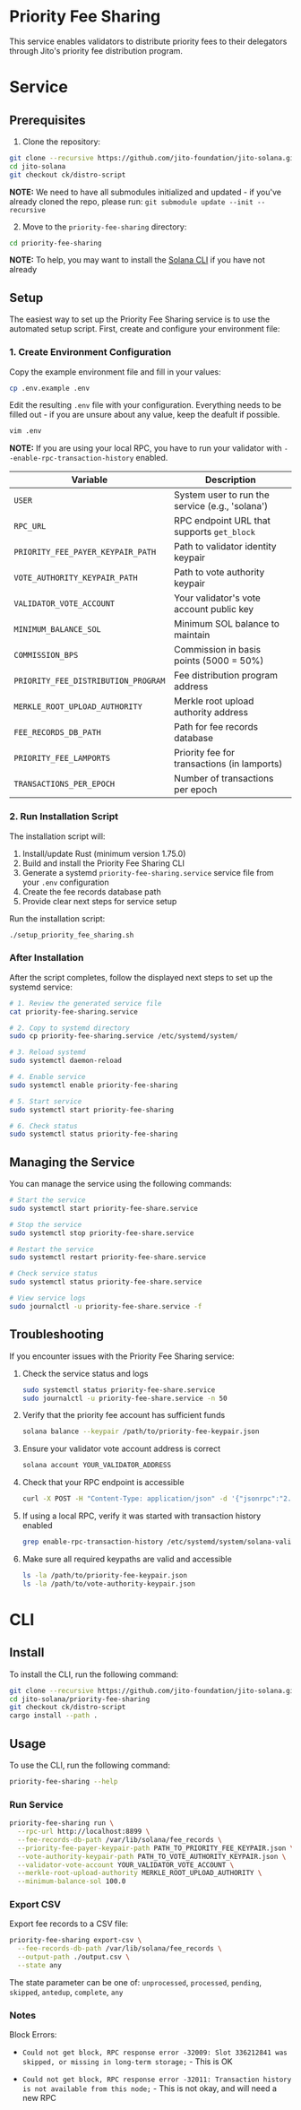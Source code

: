 # Priority Fee Sharing

This service enables validators to distribute priority fees to their delegators through Jito's priority fee distribution program.

# Service

## Prerequisites

1. Clone the repository:

```bash
git clone --recursive https://github.com/jito-foundation/jito-solana.git
cd jito-solana
git checkout ck/distro-script
```

**NOTE:**
We need to have all submodules initialized and updated - if you've already cloned the repo, please run: `git submodule update --init --recursive`

2. Move to the `priority-fee-sharing` directory:

```bash
cd priority-fee-sharing
```

**NOTE:**
To help, you may want to install the [Solana CLI](https://solana.com/docs/intro/installation) if you have not already

## Setup

The easiest way to set up the Priority Fee Sharing service is to use the automated setup script. First, create and configure your environment file:

### 1. Create Environment Configuration

Copy the example environment file and fill in your values:

```bash
cp .env.example .env
```

Edit the resulting `.env` file with your configuration. Everything needs to be filled out - if you are unsure about any value, keep the deafult if possible.

```bash
vim .env
```

**NOTE:** If you are using your local RPC, you have to run your validator with `--enable-rpc-transaction-history` enabled.

| Variable | Description |
|----------|-------------|
| `USER` | System user to run the service (e.g., 'solana') |
| `RPC_URL` | RPC endpoint URL that supports `get_block` |
| `PRIORITY_FEE_PAYER_KEYPAIR_PATH` | Path to validator identity keypair |
| `VOTE_AUTHORITY_KEYPAIR_PATH` | Path to vote authority keypair |
| `VALIDATOR_VOTE_ACCOUNT` | Your validator's vote account public key |
| `MINIMUM_BALANCE_SOL` | Minimum SOL balance to maintain |
| `COMMISSION_BPS` | Commission in basis points (5000 = 50%) |
| `PRIORITY_FEE_DISTRIBUTION_PROGRAM` | Fee distribution program address |
| `MERKLE_ROOT_UPLOAD_AUTHORITY` | Merkle root upload authority address |
| `FEE_RECORDS_DB_PATH` | Path for fee records database |
| `PRIORITY_FEE_LAMPORTS` | Priority fee for transactions (in lamports) |
| `TRANSACTIONS_PER_EPOCH` | Number of transactions per epoch |

### 2. Run Installation Script

The installation script will:
1. Install/update Rust (minimum version 1.75.0)
2. Build and install the Priority Fee Sharing CLI
3. Generate a systemd `priority-fee-sharing.service` service file from your `.env` configuration
4. Create the fee records database path
5. Provide clear next steps for service setup

Run the installation script:

```bash
./setup_priority_fee_sharing.sh
```

### After Installation

After the script completes, follow the displayed next steps to set up the systemd service:

```bash
# 1. Review the generated service file
cat priority-fee-sharing.service

# 2. Copy to systemd directory
sudo cp priority-fee-sharing.service /etc/systemd/system/

# 3. Reload systemd
sudo systemctl daemon-reload

# 4. Enable service
sudo systemctl enable priority-fee-sharing

# 5. Start service
sudo systemctl start priority-fee-sharing

# 6. Check status
sudo systemctl status priority-fee-sharing
```

## Managing the Service

You can manage the service using the following commands:

```bash
# Start the service
sudo systemctl start priority-fee-share.service

# Stop the service
sudo systemctl stop priority-fee-share.service

# Restart the service
sudo systemctl restart priority-fee-share.service

# Check service status
sudo systemctl status priority-fee-share.service

# View service logs
sudo journalctl -u priority-fee-share.service -f
```

## Troubleshooting

If you encounter issues with the Priority Fee Sharing service:

1. Check the service status and logs
   ```bash
   sudo systemctl status priority-fee-share.service
   sudo journalctl -u priority-fee-share.service -n 50
   ```

2. Verify that the priority fee account has sufficient funds
   ```bash
   solana balance --keypair /path/to/priority-fee-keypair.json
   ```

3. Ensure your validator vote account address is correct
   ```bash
   solana account YOUR_VALIDATOR_ADDRESS
   ```

4. Check that your RPC endpoint is accessible
   ```bash
   curl -X POST -H "Content-Type: application/json" -d '{"jsonrpc":"2.0","id":1,"method":"getHealth"}' YOUR_RPC_URL
   ```

5. If using a local RPC, verify it was started with transaction history enabled
   ```bash
   grep enable-rpc-transaction-history /etc/systemd/system/solana-validator.service
   ```

6. Make sure all required keypaths are valid and accessible
   ```bash
   ls -la /path/to/priority-fee-keypair.json
   ls -la /path/to/vote-authority-keypair.json
   ```

# CLI

## Install

To install the CLI, run the following command:

```bash
git clone --recursive https://github.com/jito-foundation/jito-solana.git
cd jito-solana/priority-fee-sharing
git checkout ck/distro-script
cargo install --path .
```

## Usage

To use the CLI, run the following command:

```bash
priority-fee-sharing --help
```

### Run Service

```bash
priority-fee-sharing run \
  --rpc-url http://localhost:8899 \
  --fee-records-db-path /var/lib/solana/fee_records \
  --priority-fee-payer-keypair-path PATH_TO_PRIORITY_FEE_KEYPAIR.json \
  --vote-authority-keypair-path PATH_TO_VOTE_AUTHORITY_KEYPAIR.json \
  --validator-vote-account YOUR_VALIDATOR_VOTE_ACCOUNT \
  --merkle-root-upload-authority MERKLE_ROOT_UPLOAD_AUTHORITY \
  --minimum-balance-sol 100.0
```

### Export CSV

Export fee records to a CSV file:

```bash
priority-fee-sharing export-csv \
  --fee-records-db-path /var/lib/solana/fee_records \
  --output-path ./output.csv \
  --state any
```

The state parameter can be one of: `unprocessed`, `processed`, `pending`, `skipped`, `antedup`, `complete`, `any`

### Notes

Block Errors:
- `Could not get block, RPC response error -32009: Slot 336212841 was skipped, or missing in long-term storage;` - This is OK

- `Could not get block, RPC response error -32011: Transaction history is not available from this node;` - This is not okay, and will need a new RPC
